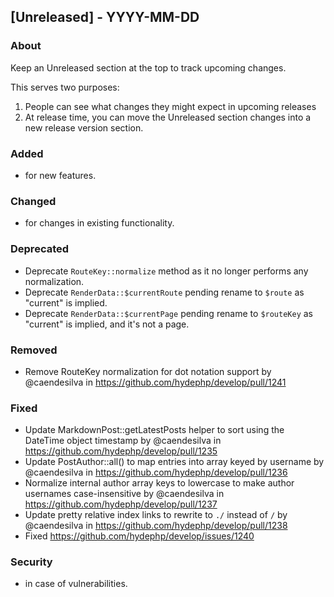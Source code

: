 ## [Unreleased] - YYYY-MM-DD

### About

Keep an Unreleased section at the top to track upcoming changes.

This serves two purposes:

1. People can see what changes they might expect in upcoming releases
2. At release time, you can move the Unreleased section changes into a new release version section.

### Added
- for new features.

### Changed
- for changes in existing functionality.

### Deprecated
- Deprecate `RouteKey::normalize` method as it no longer performs any normalization.
- Deprecate `RenderData::$currentRoute` pending rename to `$route` as "current" is implied.
- Deprecate `RenderData::$currentPage` pending rename to `$routeKey` as "current" is implied, and it's not a page.

### Removed
- Remove RouteKey normalization for dot notation support by @caendesilva in https://github.com/hydephp/develop/pull/1241

### Fixed
- Update MarkdownPost::getLatestPosts helper to sort using the DateTime object timestamp by @caendesilva in https://github.com/hydephp/develop/pull/1235
- Update PostAuthor::all() to map entries into array keyed by username by @caendesilva in https://github.com/hydephp/develop/pull/1236
- Normalize internal author array keys to lowercase to make author usernames case-insensitive by @caendesilva in https://github.com/hydephp/develop/pull/1237
- Update pretty relative index links to rewrite to `./` instead of `/` by @caendesilva in https://github.com/hydephp/develop/pull/1238
- Fixed https://github.com/hydephp/develop/issues/1240

### Security
- in case of vulnerabilities.
